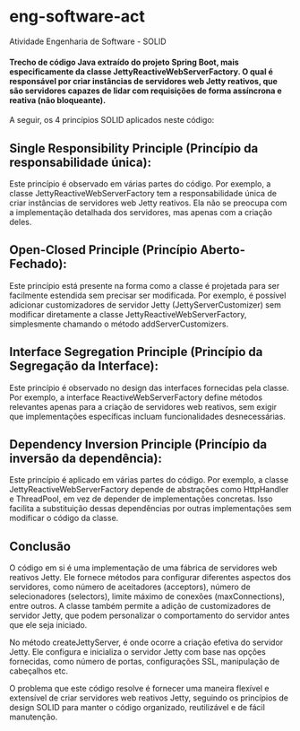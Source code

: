 # eng-software-act
Atividade Engenharia de Software - SOLID

#### Trecho de código Java extraído do projeto Spring Boot, mais especificamente da classe JettyReactiveWebServerFactory. O qual é responsável por criar instâncias de servidores web Jetty reativos, que são servidores capazes de lidar com requisições de forma assíncrona e reativa (não bloqueante).

A seguir, os 4 princípios SOLID aplicados neste código:

## Single Responsibility Principle (Princípio da responsabilidade única):
Este princípio é observado em várias partes do código. Por exemplo, a classe JettyReactiveWebServerFactory tem a responsabilidade única de criar instâncias de servidores web Jetty reativos. Ela não se preocupa com a implementação detalhada dos servidores, mas apenas com a criação deles.
## Open-Closed Principle (Princípio Aberto-Fechado):
Este princípio está presente na forma como a classe é projetada para ser facilmente estendida sem precisar ser modificada. Por exemplo, é possível adicionar customizadores de servidor Jetty (JettyServerCustomizer) sem modificar diretamente a classe JettyReactiveWebServerFactory, simplesmente chamando o método addServerCustomizers.
## Interface Segregation Principle (Princípio da Segregação da Interface):
Este princípio é observado no design das interfaces fornecidas pela classe. Por exemplo, a interface ReactiveWebServerFactory define métodos relevantes apenas para a criação de servidores web reativos, sem exigir que implementações específicas incluam funcionalidades desnecessárias.
## Dependency Inversion Principle (Princípio da inversão da dependência):
Este princípio é aplicado em várias partes do código. Por exemplo, a classe JettyReactiveWebServerFactory depende de abstrações como HttpHandler e ThreadPool, em vez de depender de implementações concretas. Isso facilita a substituição dessas dependências por outras implementações sem modificar o código da classe.  

## Conclusão
O código em si é uma implementação de uma fábrica de servidores web reativos Jetty. Ele fornece métodos para configurar diferentes aspectos dos servidores, como número de aceitadores (acceptors), número de selecionadores (selectors), limite máximo de conexões (maxConnections), entre outros. A classe também permite a adição de customizadores de servidor Jetty, que podem personalizar o comportamento do servidor antes que ele seja iniciado.

No método createJettyServer, é onde ocorre a criação efetiva do servidor Jetty. Ele configura e inicializa o servidor Jetty com base nas opções fornecidas, como número de portas, configurações SSL, manipulação de cabeçalhos etc.

O problema que este código resolve é fornecer uma maneira flexível e extensível de criar servidores web reativos Jetty, seguindo os princípios de design SOLID para manter o código organizado, reutilizável e de fácil manutenção.
